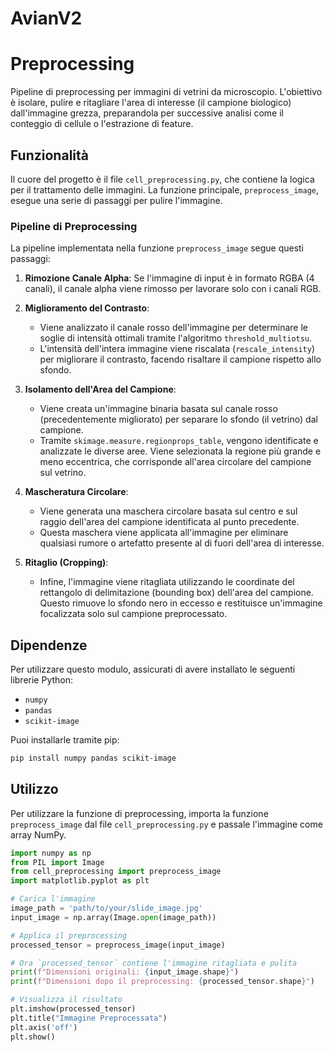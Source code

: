 # AvianV2

# Preprocessing

Pipeline di preprocessing per immagini di vetrini da microscopio. L'obiettivo è isolare, pulire e ritagliare l'area di interesse (il campione biologico) dall'immagine grezza, preparandola per successive analisi come il conteggio di cellule o l'estrazione di feature.

## Funzionalità

Il cuore del progetto è il file `cell_preprocessing.py`, che contiene la logica per il trattamento delle immagini. La funzione principale, `preprocess_image`, esegue una serie di passaggi per pulire l'immagine.

### Pipeline di Preprocessing

La pipeline implementata nella funzione `preprocess_image` segue questi passaggi:

1.  **Rimozione Canale Alpha**: Se l'immagine di input è in formato RGBA (4 canali), il canale alpha viene rimosso per lavorare solo con i canali RGB.

2.  **Miglioramento del Contrasto**:
    -   Viene analizzato il canale rosso dell'immagine per determinare le soglie di intensità ottimali tramite l'algoritmo `threshold_multiotsu`.
    -   L'intensità dell'intera immagine viene riscalata (`rescale_intensity`) per migliorare il contrasto, facendo risaltare il campione rispetto allo sfondo.

3.  **Isolamento dell'Area del Campione**:
    -   Viene creata un'immagine binaria basata sul canale rosso (precedentemente migliorato) per separare lo sfondo (il vetrino) dal campione.
    -   Tramite `skimage.measure.regionprops_table`, vengono identificate e analizzate le diverse aree. Viene selezionata la regione più grande e meno eccentrica, che corrisponde all'area circolare del campione sul vetrino.

4.  **Mascheratura Circolare**:
    -   Viene generata una maschera circolare basata sul centro e sul raggio dell'area del campione identificata al punto precedente.
    -   Questa maschera viene applicata all'immagine per eliminare qualsiasi rumore o artefatto presente al di fuori dell'area di interesse.

5.  **Ritaglio (Cropping)**:
    -   Infine, l'immagine viene ritagliata utilizzando le coordinate del rettangolo di delimitazione (bounding box) dell'area del campione. Questo rimuove lo sfondo nero in eccesso e restituisce un'immagine focalizzata solo sul campione preprocessato.

## Dipendenze

Per utilizzare questo modulo, assicurati di avere installato le seguenti librerie Python:

-   `numpy`
-   `pandas`
-   `scikit-image`

Puoi installarle tramite pip:
```bash
pip install numpy pandas scikit-image
```

## Utilizzo

Per utilizzare la funzione di preprocessing, importa la funzione `preprocess_image` dal file `cell_preprocessing.py` e passale l'immagine come array NumPy.

```python
import numpy as np
from PIL import Image
from cell_preprocessing import preprocess_image
import matplotlib.pyplot as plt

# Carica l'immagine
image_path = 'path/to/your/slide_image.jpg'
input_image = np.array(Image.open(image_path))

# Applica il preprocessing
processed_tensor = preprocess_image(input_image)

# Ora `processed_tensor` contiene l'immagine ritagliata e pulita
print(f"Dimensioni originali: {input_image.shape}")
print(f"Dimensioni dopo il preprocessing: {processed_tensor.shape}")

# Visualizza il risultato
plt.imshow(processed_tensor)
plt.title("Immagine Preprocessata")
plt.axis('off')
plt.show()
```
